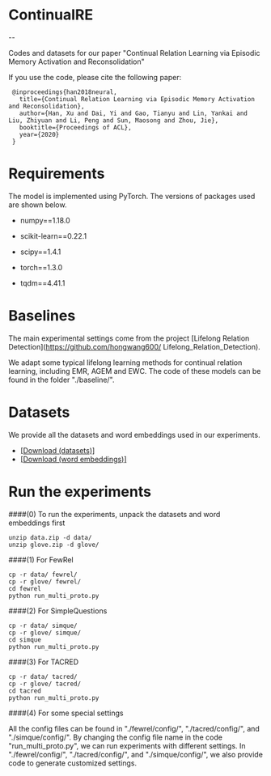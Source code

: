 # ContinualRE
--



Codes and datasets for our paper "Continual Relation Learning via Episodic Memory Activation and Reconsolidation"

If you use the code, please cite the following paper:

```
 @inproceedings{han2018neural,
   title={Continual Relation Learning via Episodic Memory Activation and Reconsolidation},
   author={Han, Xu and Dai, Yi and Gao, Tianyu and Lin, Yankai and Liu, Zhiyuan and Li, Peng and Sun, Maosong and Zhou, Jie},
   booktitle={Proceedings of ACL},
   year={2020}
 }
```

Requirements
==========

The model is implemented using PyTorch. The versions of packages used are shown below.


*	numpy==1.18.0

*	scikit-learn==0.22.1

*	scipy==1.4.1

*	torch==1.3.0

*	tqdm==4.41.1



Baselines
==========

The main experimental settings come from the project [Lifelong Relation Detection](https://github.com/hongwang600/ Lifelong_Relation_Detection).

We adapt some typical lifelong learning methods for continual relation learning, including EMR, AGEM and EWC. The code of these models can be found in the folder "./baseline/".



Datasets
==========

We provide all the datasets and word embeddings used in our experiments.

+ [[Download (datasets)]](https://cloud.tsinghua.edu.cn/f/75578dfc8d974cd98c58/?dl=1)
+ [[Download (word embeddings)]](https://cloud.tsinghua.edu.cn/f/199f28bf2ca24df49866/?dl=1)


Run the experiments
==========

####(0) To run the experiments, unpack the datasets and word embeddings first

```
unzip data.zip -d data/
unzip glove.zip -d glove/
```

####(1) For FewRel

```
cp -r data/ fewrel/
cp -r glove/ fewrel/
cd fewrel
python run_multi_proto.py
```

####(2) For SimpleQuestions

```
cp -r data/ simque/
cp -r glove/ simque/
cd simque
python run_multi_proto.py
```

####(3) For TACRED

```
cp -r data/ tacred/
cp -r glove/ tacred/
cd tacred
python run_multi_proto.py
```

####(4) For some special settings

All the config files can be found in "./fewrel/config/", "./tacred/config/", and  "./simque/config/". By changing the config file name in the code "run\_multi\_proto.py", we can run experiments with different settings. In "./fewrel/config/", "./tacred/config/", and  "./simque/config/", we also provide code to generate customized settings.

